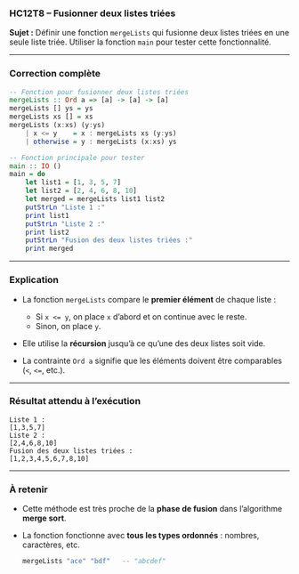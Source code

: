 ### **HC12T8 – Fusionner deux listes triées**

**Sujet :**
Définir une fonction `mergeLists` qui fusionne deux listes triées en une seule liste triée.
Utiliser la fonction `main` pour tester cette fonctionnalité.

---

###  **Correction complète**

```haskell
-- Fonction pour fusionner deux listes triées
mergeLists :: Ord a => [a] -> [a] -> [a]
mergeLists [] ys = ys
mergeLists xs [] = xs
mergeLists (x:xs) (y:ys)
    | x <= y    = x : mergeLists xs (y:ys)
    | otherwise = y : mergeLists (x:xs) ys

-- Fonction principale pour tester
main :: IO ()
main = do
    let list1 = [1, 3, 5, 7]
    let list2 = [2, 4, 6, 8, 10]
    let merged = mergeLists list1 list2
    putStrLn "Liste 1 :"
    print list1
    putStrLn "Liste 2 :"
    print list2
    putStrLn "Fusion des deux listes triées :"
    print merged
```

---

###  **Explication**

* La fonction `mergeLists` compare le **premier élément** de chaque liste :

  * Si `x <= y`, on place `x` d’abord et on continue avec le reste.
  * Sinon, on place `y`.
* Elle utilise la **récursion** jusqu’à ce qu’une des deux listes soit vide.
* La contrainte `Ord a` signifie que les éléments doivent être comparables (`<`, `<=`, etc.).

---

###  **Résultat attendu à l’exécution**

```
Liste 1 :
[1,3,5,7]
Liste 2 :
[2,4,6,8,10]
Fusion des deux listes triées :
[1,2,3,4,5,6,7,8,10]
```

---

###  **À retenir**

* Cette méthode est très proche de la **phase de fusion** dans l’algorithme **merge sort**.
* La fonction fonctionne avec **tous les types ordonnés** : nombres, caractères, etc.

  ```haskell
  mergeLists "ace" "bdf"   -- "abcdef"
  ```
